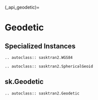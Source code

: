 
(_api_geodetic)=
# Geodetic

## Specialized Instances
```{eval-rst}
.. autoclass:: sasktran2.WGS84

.. autoclass:: sasktran2.SphericalGeoid

```

## sk.Geodetic

```{eval-rst}
.. autoclass:: sasktran2.Geodetic
```

